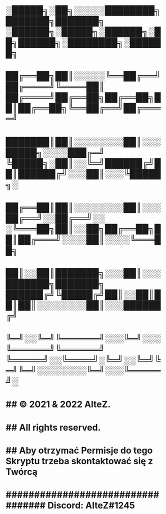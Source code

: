 # ░█████╗░██╗░░░░░████████╗███████╗███████╗  ░██████╗░█████╗░██████╗░██╗██████╗░████████╗░██████╗
# ██╔══██╗██║░░░░░╚══██╔══╝██╔════╝╚════██║  ██╔════╝██╔══██╗██╔══██╗██║██╔══██╗╚══██╔══╝██╔════╝
# ███████║██║░░░░░░░░██║░░░█████╗░░░░███╔═╝  ╚█████╗░██║░░╚═╝██████╔╝██║██████╔╝░░░██║░░░╚█████╗░
# ██╔══██║██║░░░░░░░░██║░░░██╔══╝░░██╔══╝░░  ░╚═══██╗██║░░██╗██╔══██╗██║██╔═══╝░░░░██║░░░░╚═══██╗
# ██║░░██║███████╗░░░██║░░░███████╗███████╗  ██████╔╝╚█████╔╝██║░░██║██║██║░░░░░░░░██║░░░██████╔╝
# ╚═╝░░╚═╝╚══════╝░░░╚═╝░░░╚══════╝╚══════╝  ╚═════╝░░╚════╝░╚═╝░░╚═╝╚═╝╚═╝░░░░░░░░╚═╝░░░╚═════╝░

# #####################################################################################################
# #####################################################################################################
# ##                                    © 2021 & 2022 AlteZ.                                        ###
# ##                                     All rights reserved.                                       ###
# ##                Aby otrzymać Permisje do tego Skryptu trzeba skontaktować się z Twórcą          ###
# ##################################    Discord:   AlteZ#1245       ###################################
# #####################################################################################################